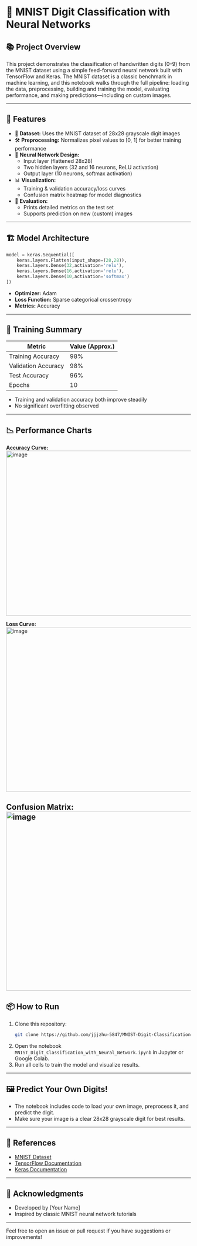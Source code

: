# 🧮 MNIST Digit Classification with Neural Networks

## 📚 Project Overview

This project demonstrates the classification of handwritten digits (0–9) from the MNIST dataset using a simple feed-forward neural network built with TensorFlow and Keras. The MNIST dataset is a classic benchmark in machine learning, and this notebook walks through the full pipeline: loading the data, preprocessing, building and training the model, evaluating performance, and making predictions—including on custom images.

---

## 🚀 Features

- 🔢 **Dataset:** Uses the MNIST dataset of 28x28 grayscale digit images
- 🛠️ **Preprocessing:** Normalizes pixel values to [0, 1] for better training performance
- 🧠 **Neural Network Design:** 
    - Input layer (flattened 28x28)
    - Two hidden layers (32 and 16 neurons, ReLU activation)
    - Output layer (10 neurons, softmax activation)
- 📊 **Visualization:** 
    - Training & validation accuracy/loss curves
    - Confusion matrix heatmap for model diagnostics
- 📝 **Evaluation:** 
    - Prints detailed metrics on the test set
    - Supports prediction on new (custom) images

---

## 🏗️ Model Architecture

```python
model = keras.Sequential([
    keras.layers.Flatten(input_shape=(28,28)),
    keras.layers.Dense(32,activation='relu'),
    keras.layers.Dense(16,activation='relu'),
    keras.layers.Dense(10,activation='softmax')
])
```

- **Optimizer:** Adam
- **Loss Function:** Sparse categorical crossentropy
- **Metrics:** Accuracy

---

## 🧪 Training Summary

| Metric                 | Value (Approx.) |
|------------------------|-----------------|
| Training Accuracy      | 98%             |
| Validation Accuracy    | 98%             |
| Test Accuracy          | 96%             |
| Epochs                 | 10              |

- Training and validation accuracy both improve steadily
- No significant overfitting observed

---

## 📉 Performance Charts

**Accuracy Curve:**
<img width="619" height="449" alt="image" src="https://github.com/user-attachments/assets/df04858b-45c3-4238-8f51-fca3ca51d860" />


**Loss Curve:**
<img width="602" height="448" alt="image" src="https://github.com/user-attachments/assets/bdc83322-b85b-4e43-8612-de0ee96f1e32" />


**Confusion Matrix:**
<img width="906" height="487" alt="image" src="https://github.com/user-attachments/assets/f083e0aa-7993-4b0c-bbfd-01ee20c21c09" />
---

## 📦 How to Run

1. Clone this repository:
    ```bash
    git clone https://github.com/jjjzhu-5847/MNIST-Digit-Classification-with-Neural-Network.git
    ```
2. Open the notebook `MNIST_Digit_Classification_with_Neural_Network.ipynb` in Jupyter or Google Colab.
3. Run all cells to train the model and visualize results.

---

## 🖼️ Predict Your Own Digits!

- The notebook includes code to load your own image, preprocess it, and predict the digit.
- Make sure your image is a clear 28x28 grayscale digit for best results.

---

## 📖 References

- [MNIST Dataset](http://yann.lecun.com/exdb/mnist/)
- [TensorFlow Documentation](https://www.tensorflow.org/api_docs)
- [Keras Documentation](https://keras.io/)

---

## 🙌 Acknowledgments

- Developed by [Your Name]  
- Inspired by classic MNIST neural network tutorials

---

Feel free to open an issue or pull request if you have suggestions or improvements!
